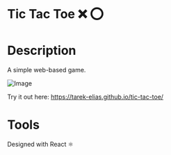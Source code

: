 # Tic Tac Toe ❌ ⭕


# Description

A simple web-based game.

![Image](https://i.imgur.com/5WHCNO3.png)


Try it out here: https://tarek-elias.github.io/tic-tac-toe/

# Tools

Designed with React ⚛️
